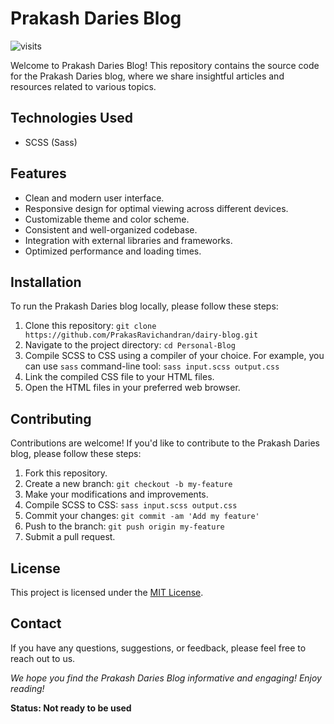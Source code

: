 # Prakash Daries Blog

<img src="https://visit-counter.vercel.app/counter.png?page=https%3A%2F%2Fprakashdairies.netlify.app%2F&s=40&c=00ff00&bg=00000000&no=8&ff=electrolize&tb=&ta=" alt="visits">

Welcome to Prakash Daries Blog! This repository contains the source code for the Prakash Daries blog, where we share insightful articles and resources related to various topics.

## Technologies Used

- SCSS (Sass)

## Features

- Clean and modern user interface.
- Responsive design for optimal viewing across different devices.
- Customizable theme and color scheme.
- Consistent and well-organized codebase.
- Integration with external libraries and frameworks.
- Optimized performance and loading times.

## Installation

To run the Prakash Daries blog locally, please follow these steps:

1. Clone this repository: `git clone https://github.com/PrakasRavichandran/dairy-blog.git`
2. Navigate to the project directory: `cd Personal-Blog`
3. Compile SCSS to CSS using a compiler of your choice. For example, you can use `sass` command-line tool: `sass input.scss output.css`
4. Link the compiled CSS file to your HTML files.
5. Open the HTML files in your preferred web browser.

## Contributing

Contributions are welcome! If you'd like to contribute to the Prakash Daries blog, please follow these steps:

1. Fork this repository.
2. Create a new branch: `git checkout -b my-feature`
3. Make your modifications and improvements.
4. Compile SCSS to CSS: `sass input.scss output.css`
5. Commit your changes: `git commit -am 'Add my feature'`
6. Push to the branch: `git push origin my-feature`
7. Submit a pull request.

## License

This project is licensed under the [MIT License](LICENSE).

## Contact

If you have any questions, suggestions, or feedback, please feel free to reach out to us.

*We hope you find the Prakash Daries Blog informative and engaging! Enjoy reading!*



**Status: Not ready to be used**
